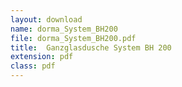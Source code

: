```yaml
---
layout: download
name: dorma_System_BH200
file: dorma_System_BH200.pdf
title:  Ganzglasdusche System BH 200
extension: pdf
class: pdf
---
```

